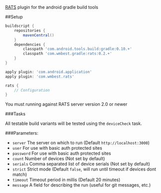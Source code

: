 [RATS](https://www.github.com/wmbest2/rats-server) plugin for the android gradle build tools

##Setup

```groovy
buildscript {
    repositories {
        mavenCentral()
    }
    dependencies {
        classpath 'com.android.tools.build:gradle:0.10.+'
        classpath 'com.wmbest.gradle:rats:0.2.+'
    }
}

apply plugin: 'com.android.application'
apply plugin: 'com.wmbest.rats'

rats {
    // Configuration
}
```

You must running against RATS server version 2.0 or newer

###Tasks

All testable build variants will be tested using the `deviceCheck` task.

###Parameters:

  * `server` The server on which to run (Default `http://localhost:3000`)
  * `user` For use with basic auth protected sites
  * `password` For use with basic auth protected sites
  * `count` Number of devices (Not set by default)
  * `serials` Comma separated list of device serials (Not set by default)
  * `strict` Strict mode (Default `false`, will run until timeout if devices dont match)
  * `timeout` Timeout period in millis (Default 20 minutes)
  * `message` A field for describing the run (useful for git messages, etc.)
